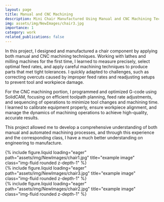 ```yaml
---
layout: page
title: Manual and CNC Machining
description: Mini Chair Manufactured Using Manual and CNC Machining Techniques
img: assets/img/NewImages/chair3.jpg
importance: 1
category: work
related_publications: false
---
```

In this project, I designed and manufactured a chair component by applying both manual and CNC machining techniques. Working with lathes and milling machines for the first time, I learned to measure precisely, select optimal feed rates, and apply careful machining techniques to produce parts that met tight tolerances. I quickly adapted to challenges, such as correcting overcuts caused by improper feed rates and readjusting setups to prevent tool and workpiece damage.

For the CNC machining portion, I programmed and optimized G-code using SolidCAM, focusing on efficient toolpath planning, feed rate adjustments, and sequencing of operations to minimize tool changes and machining time. I learned to calibrate equipment properly, ensure workpiece alignment, and manage the dynamics of machining operations to achieve high-quality, accurate results. 

This project allowed me to develop a comprehensive understanding of both manual and automated machining processes, and through this experience and the corresponding class, I have a much better understanding on engineering to manufacture.

<div class="row">
    <div class="col-sm mt-3 mt-md-0">
        {% include figure.liquid loading="eager" path="assets/img/NewImages/chair1.jpg" title="example image" class="img-fluid rounded z-depth-1" %}
    </div>
    <div class="col-sm mt-3 mt-md-0">
        {% include figure.liquid loading="eager" path="assets/img/NewImages/chair3.jpg" title="example image" class="img-fluid rounded z-depth-1" %}
    </div>
    <div class="col-sm mt-3 mt-md-0">
        {% include figure.liquid loading="eager" path="assets/img/NewImages/chair2.jpg" title="example image" class="img-fluid rounded z-depth-1" %}
    </div>
</div>
